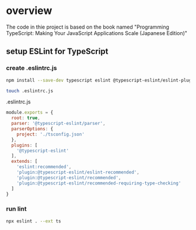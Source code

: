 # overview

The code in thie project is based on the book named "Programming TypeScript: Making Your JavaScript Applications Scale (Japanese Edition)"

## setup ESLint for TypeScript

### create .eslintrc.js

```bash
npm install --save-dev typescript eslint @typescript-eslint/eslint-plugin @typescript-eslint/parser

touch .eslintrc.js
```

.eslintrc.js

```javascript
module.exports = {
  root: true,
  parser: '@typescript-eslint/parser',
  parserOptions: {
    project: './tsconfig.json'
  },
  plugins: [
    '@typescript-eslint'
  ],
  extends: [
    'eslint:recommended',
    'plugin:@typescript-eslint/eslint-recommended',
    'plugin:@typescript-eslint/recommended',
    'plugin:@typescript-eslint/recommended-requiring-type-checking'
  ]
}
```

### run lint

```bash
npx eslint . --ext ts
```
